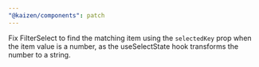 ```yaml
---
"@kaizen/components": patch
---
```


Fix FilterSelect to find the matching item using the `selectedKey` prop when the item value is a number, as the useSelectState hook transforms the number to a string.
